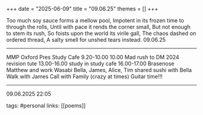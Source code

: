 +++
date = "2025-06-09"
title = "09.06.25"
themes = []
+++

Too much soy sauce forms a mellow pool,
Impotent in its frozen time to through the rolls,
Until with pace it rends the corner small,
But not enough to stem its rush,
So foists upon the world its virile gall,
The chaos dashed on ordered thread,
A salty smell for unshed tears instead.
09.06.25

---

MMP
Oxford Pres Study Cafe 9.20-10.00
10.00 Mad rush to DM 2024 revision tute
13.00-16.00 study in study cafe
16.00-17.00 Brasenose Matthew and work
Wasabi Bella, James, Alice, Tim shared sushi with Bella
Walk with James
Call with Family (crazy at times)
Guitar time!!!

---

09.06.2025 22:05

tags: #personal
links: [[poems]]
